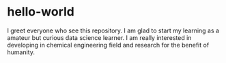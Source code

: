 # hello-world
I greet everyone who see this repository. I am glad to start my learning as a amateur but curious data science learner.
I am really interested in developing in chemical engineering field and research for the benefit of humanity.
